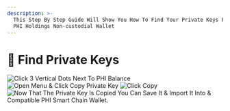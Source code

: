 ```yaml
---
description: >-
  This Step By Step Guide Will Show You How To Find Your Private Keys For Your
  PHI Holdings Non-custodial Wallet
---
```


# 🔐 Find Private Keys



![Click 3 Vertical Dots Next To PHI Balance](../../.gitbook/assets/IMG\_5261.jpg) ![Open Menu & Click Copy Private Key](../../.gitbook/assets/IMG\_5262.jpg) ![Click Copy](../../.gitbook/assets/IMG\_5263.jpg) ![Now That The Private Key Is Copied You Can Save It & Import It Into & Compatible PHI Smart Chain Wallet. ](../../.gitbook/assets/IMG\_5264.PNG)
